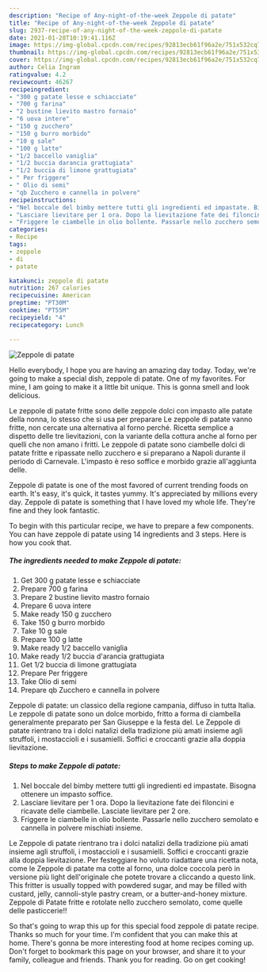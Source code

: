 ```yaml
---
description: "Recipe of Any-night-of-the-week Zeppole di patate"
title: "Recipe of Any-night-of-the-week Zeppole di patate"
slug: 2937-recipe-of-any-night-of-the-week-zeppole-di-patate
date: 2021-01-28T10:19:41.116Z
image: https://img-global.cpcdn.com/recipes/92813ecb61f96a2e/751x532cq70/zeppole-di-patate-recipe-main-photo.jpg
thumbnail: https://img-global.cpcdn.com/recipes/92813ecb61f96a2e/751x532cq70/zeppole-di-patate-recipe-main-photo.jpg
cover: https://img-global.cpcdn.com/recipes/92813ecb61f96a2e/751x532cq70/zeppole-di-patate-recipe-main-photo.jpg
author: Celia Ingram
ratingvalue: 4.2
reviewcount: 46267
recipeingredient:
- "300 g patate lesse e schiacciate"
- "700 g farina"
- "2 bustine lievito mastro fornaio"
- "6 uova intere"
- "150 g zucchero"
- "150 g burro morbido"
- "10 g sale"
- "100 g latte"
- "1/2 baccello vaniglia"
- "1/2 buccia darancia grattugiata"
- "1/2 buccia di limone grattugiata"
- " Per friggere"
- " Olio di semi"
- "qb Zucchero e cannella in polvere"
recipeinstructions:
- "Nel boccale del bimby mettere tutti gli ingredienti ed impastate. Bisogna ottenere un impasto soffice."
- "Lasciare lievitare per 1 ora. Dopo la lievitazione fate dei filoncini e ricavate delle ciambelle. Lasciate lievitare per 2 ore."
- "Friggere le ciambelle in olio bollente. Passarle nello zucchero semolato e cannella in polvere mischiati insieme."
categories:
- Recipe
tags:
- zeppole
- di
- patate

katakunci: zeppole di patate 
nutrition: 267 calories
recipecuisine: American
preptime: "PT30M"
cooktime: "PT55M"
recipeyield: "4"
recipecategory: Lunch

---
```



![Zeppole di patate](https://img-global.cpcdn.com/recipes/92813ecb61f96a2e/751x532cq70/zeppole-di-patate-recipe-main-photo.jpg)

Hello everybody, I hope you are having an amazing day today. Today, we're going to make a special dish, zeppole di patate. One of my favorites. For mine, I am going to make it a little bit unique. This is gonna smell and look delicious.

Le zeppole di patate fritte sono delle zeppole dolci con impasto alle patate della nonna, lo stesso che si usa per preparare Le zeppole di patate vanno fritte, non cercate una alternativa al forno perché. Ricetta semplice a dispetto delle tre lievitazioni, con la variante della cottura anche al forno per quelli che non amano i fritti. Le zeppole di patate sono ciambelle dolci di patate fritte e ripassate nello zucchero e si preparano a Napoli durante il periodo di Carnevale. L&#39;impasto è reso soffice e morbido grazie all&#39;aggiunta delle.

Zeppole di patate is one of the most favored of current trending foods on earth. It's easy, it's quick, it tastes yummy. It's appreciated by millions every day. Zeppole di patate is something that I have loved my whole life. They're fine and they look fantastic.


To begin with this particular recipe, we have to prepare a few components. You can have zeppole di patate using 14 ingredients and 3 steps. Here is how you cook that.

<!--inarticleads1-->

##### The ingredients needed to make Zeppole di patate:

1. Get 300 g patate lesse e schiacciate
1. Prepare 700 g farina
1. Prepare 2 bustine lievito mastro fornaio
1. Prepare 6 uova intere
1. Make ready 150 g zucchero
1. Take 150 g burro morbido
1. Take 10 g sale
1. Prepare 100 g latte
1. Make ready 1/2 baccello vaniglia
1. Make ready 1/2 buccia d&#39;arancia grattugiata
1. Get 1/2 buccia di limone grattugiata
1. Prepare  Per friggere
1. Take  Olio di semi
1. Prepare qb Zucchero e cannella in polvere


Zeppole di patate: un classico della regione campania, diffuso in tutta Italia. Le zeppole di patate sono un dolce morbido, fritto a forma di ciambella generalmente preparato per San Giuseppe e la festa del. Le Zeppole di patate rientrano tra i dolci natalizi della tradizione più amati insieme agli struffoli, i mostaccioli e i susamielli. Soffici e croccanti grazie alla doppia lievitazione. 

<!--inarticleads2-->

##### Steps to make Zeppole di patate:

1. Nel boccale del bimby mettere tutti gli ingredienti ed impastate. Bisogna ottenere un impasto soffice.
1. Lasciare lievitare per 1 ora. Dopo la lievitazione fate dei filoncini e ricavate delle ciambelle. Lasciate lievitare per 2 ore.
1. Friggere le ciambelle in olio bollente. Passarle nello zucchero semolato e cannella in polvere mischiati insieme.


Le Zeppole di patate rientrano tra i dolci natalizi della tradizione più amati insieme agli struffoli, i mostaccioli e i susamielli. Soffici e croccanti grazie alla doppia lievitazione. Per festeggiare ho voluto riadattare una ricetta nota, come le Zeppole di patate ma cotte al forno, una dolce coccola però in versione più light dell&#39;originale che potete trovare a cliccando a questo link. This fritter is usually topped with powdered sugar, and may be filled with custard, jelly, cannoli-style pastry cream, or a butter-and-honey mixture. Zeppole di Patate fritte e rotolate nello zucchero semolato, come quelle delle pasticcerie!! 

So that's going to wrap this up for this special food zeppole di patate recipe. Thanks so much for your time. I'm confident that you can make this at home. There's gonna be more interesting food at home recipes coming up. Don't forget to bookmark this page on your browser, and share it to your family, colleague and friends. Thank you for reading. Go on get cooking!
